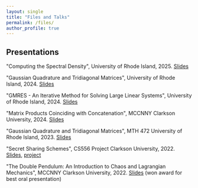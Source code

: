 ```yaml
---
layout: single
title: "Files and Talks"
permalink: /files/
author_profile: true
---
```


## Presentations

"Computing the Spectral Density", University of Rhode Island, 2025. [Slides](/files/spectral-density.pdf)

"Gaussian Quadrature and Tridiagonal Matrices", University of Rhode Island, 2024. [Slides](/files/quadrature-tridiag.pdf)

"GMRES - An Iterative Method for Solving Large Linear Systems", University of Rhode Island, 2024. [Slides](/files/mth590-slides.pdf)

"Matrix Products Coinciding with Concatenation", MCCNNY Clarkson University, 2024. [Slides](/files/mccnny-2024.pdf)

"Gaussian Quadrature and Tridiagonal Matrices", MTH 472 University of Rhode Island, 2023. [Slides](/files/mth472-slides.pdf)

"Secret Sharing Schemes", CS556 Project Clarkson University, 2022. [Slides](/files/cs556-slides.pdf), [project](/files/cs556-project.pdf)

"The Double Pendulum: An Introduction to Chaos and Lagrangian Mechanics", MCCNNY Clarkson University, 2022. [Slides](/files/mccnny-2022.pdf) (won award for best oral presentation)





